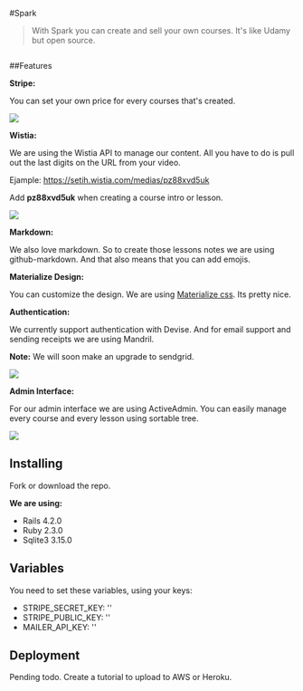 #Spark
> With Spark you can create and sell your own courses. It's like Udamy but open source. 

<img src="https://camo.githubusercontent.com/fc9b2baa17a25296539edf26efe920652054a99e/687474703a2f2f692e696d6775722e636f6d2f547776565079642e706e67" alt="" data-canonical-src="https://i.imgur.com/TwvVPyd.png" style="max-width:100%;box-shadow: 0 15px 35px rgba(50, 50, 93, 0.1), 0 5px 15px rgba(0, 0, 0, 0.07);">


##Features

**Stripe:**

You can set your own price for every courses that's created. 

![](https://i.imgur.com/FJc4Whb.png?1)

**Wistia:** 

We are using the Wistia API to manage our content. All you have to do is pull out the last digits on the URL from your video. 

Ejample: https://setih.wistia.com/medias/pz88xvd5uk


Add **pz88xvd5uk** when creating a course intro or lesson. 


![](https://i.imgur.com/EElmXzU.png?1)

**Markdown:** 

We also love markdown. So to create those lessons notes we are using github-markdown. And that also means that you can add emojis. 


**Materialize Design:** 

You can customize the design. We are using [Materialize css](http://materializecss.com/). Its pretty nice.   


**Authentication:** 

We currently support authentication with Devise. And for email support and sending receipts we are using Mandril. 

**Note:** We will soon make an upgrade to sendgrid. 

![](https://i.imgur.com/BCH66zr.png)

**Admin Interface:**

For our admin interface we are using ActiveAdmin. You can easily manage every course and every lesson using sortable tree. 

![](https://i.imgur.com/Kd8qjfA.png)


## Installing 


Fork or download the repo. 


**We are using:** 


- Rails 4.2.0
- Ruby 2.3.0
- Sqlite3 3.15.0 


## Variables


You need to set these variables, using your keys: 


- STRIPE_SECRET_KEY: ''
- STRIPE_PUBLIC_KEY: ''
- MAILER_API_KEY: ''


## Deployment

Pending todo. Create a tutorial to upload to AWS or Heroku. 
